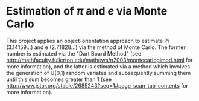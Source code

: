 # Estimation of $\pi$ and $e$ via Monte Carlo
This project applies an object-orientation approach to estimate Pi (3.14159...) and e (2.71828...) via the method of Monte Carlo. The former number is estimated via the "Dart Board Method" (see http://mathfaculty.fullerton.edu/mathews/n2003/montecarlopimod.html for more information), and the latter is estimated via a method which involves the generation of U(0,1) random variates and subsequently summing them until this sum becomes greater than 1 (see http://www.jstor.org/stable/2685243?seq=1#page_scan_tab_contents for more information).

